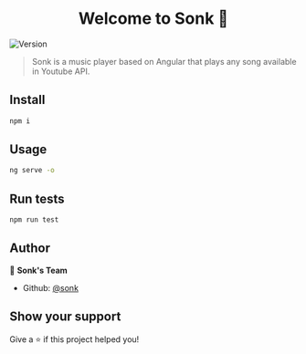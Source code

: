 <h1 align="center">Welcome to Sonk 👋</h1>
<p>
  <img alt="Version" src="https://img.shields.io/badge/version-0.1.0-blue.svg?cacheSeconds=2592000" />
</p>

> Sonk is a music player based on Angular that plays any song available in Youtube API.

## Install

```sh
npm i
```

## Usage

```sh
ng serve -o
```

## Run tests

```sh
npm run test
```

## Author

👤 **Sonk's Team**

* Github: [@sonk](https://github.com/Sonk-Player)

## Show your support

Give a ⭐️ if this project helped you!

